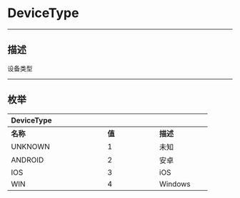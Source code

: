 # DeviceType

------------------------------------------------------------------------------------------
## 描述

设备类型

------------------------------------------------------------------------------------------
## 枚举

|<div style="width:200px">DeviceType</div>|<div style="width:100px"></div>|<div style="width:100px"></div>|
|:---|:---|:---|
|**名称**|**值**|**描述**|
|	UNKNOWN|1|未知|
|ANDROID|2|安卓|
|	IOS|3|iOS|
|	WIN|4|Windows|
